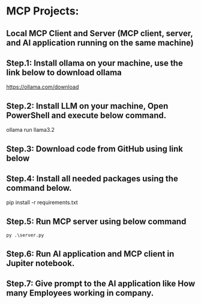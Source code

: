 # MCP Projects: 
## Local MCP Client and Server (MCP client, server, and AI application running on the same machine)

## Step.1: Install ollama on your machine, use the link below to download ollama
https://ollama.com/download

## Step.2: Install LLM on your machine, Open PowerShell and execute below command.
ollama run llama3.2

## Step.3: Download code from GitHub using link below

## Step.4: Install all needed packages using the command below.
pip install -r requirements.txt
	
## Step.5: Run MCP server using below command 
	py .\server.py    
	
## Step.6: Run AI application and MCP client in Jupiter notebook.

## Step.7: Give prompt to the AI application like How many Employees working in company.

